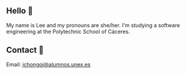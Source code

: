 ## Hello 👋
My name is Lee and my pronouns are she/her.
I'm studying a software engineering at the Polytechnic School of Cáceres. 

## Contact 📳
Email: jchongoj@alumnos.unex.es
